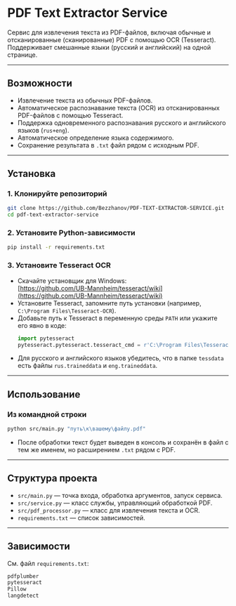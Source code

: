 # PDF Text Extractor Service

Сервис для извлечения текста из PDF-файлов, включая обычные и отсканированные (сканированные) PDF с помощью OCR (Tesseract). Поддерживает смешанные языки (русский и английский) на одной странице.

---

## Возможности

- Извлечение текста из обычных PDF-файлов.
- Автоматическое распознавание текста (OCR) из отсканированных PDF-файлов с помощью Tesseract.
- Поддержка одновременного распознавания русского и английского языков (`rus+eng`).
- Автоматическое определение языка содержимого.
- Сохранение результата в `.txt` файл рядом с исходным PDF.

---

## Установка

### 1. Клонируйте репозиторий

```sh
git clone https://github.com/Bezzhanov/PDF-TEXT-EXTRACTOR-SERVICE.git
cd pdf-text-extractor-service
```

### 2. Установите Python-зависимости

```sh
pip install -r requirements.txt
```

### 3. Установите Tesseract OCR

- Скачайте установщик для Windows:  
  [https://github.com/UB-Mannheim/tesseract/wiki](https://github.com/UB-Mannheim/tesseract/wiki)
- Установите Tesseract, запомните путь установки (например, `C:\Program Files\Tesseract-OCR`).
- Добавьте путь к Tesseract в переменную среды `PATH` или укажите его явно в коде:
  ```python
  import pytesseract
  pytesseract.pytesseract.tesseract_cmd = r'C:\Program Files\Tesseract-OCR\tesseract.exe'
  ```
- Для русского и английского языков убедитесь, что в папке `tessdata` есть файлы `rus.traineddata` и `eng.traineddata`.

---

## Использование

### Из командной строки

```sh
python src/main.py "путь\к\вашему\файлу.pdf"
```

- После обработки текст будет выведен в консоль и сохранён в файл с тем же именем, но расширением `.txt` рядом с PDF.

---

## Структура проекта

- `src/main.py` — точка входа, обработка аргументов, запуск сервиса.
- `src/service.py` — класс службы, управляющий обработкой PDF.
- `src/pdf_processor.py` — класс для извлечения текста и OCR.
- `requirements.txt` — список зависимостей.

---

## Зависимости

См. файл `requirements.txt`:

````txt
pdfplumber
pytesseract
Pillow
langdetect
````